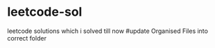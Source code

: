 # leetcode-sol
leetcode solutions which i solved till now
#update
Organised Files into correct folder
